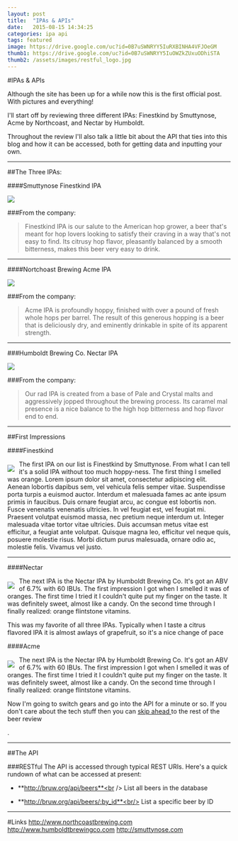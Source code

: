 ```yaml
---
layout: post
title:  "IPAs & APIs"
date:   2015-08-15 14:34:25
categories: ipa api
tags: featured
image: https://drive.google.com/uc?id=0B7uSWNRYY5IuRXBINHA4VFJOeGM
thumb1: https://drive.google.com/uc?id=0B7uSWNRYY5IuOWZkZUxuODhiSTA
thumb2: /assets/images/restful_logo.jpg
---
```

#IPAs & APIs

Although the site has been up for a while now this is the first official post. With pictures and everything!

I'll start off by reviewing three different IPAs: Finestkind by Smuttynose, Acme by Northcoast, and Nectar by Humboldt.

Throughout the review I'll also talk a little bit about the API that ties into this blog and how it can be accessed, both for getting data and inputting your own.

---

##The Three IPAs:

####Smuttynose Finestkind IPA

<img src="https://drive.google.com/uc?id=0B7uSWNRYY5IuNDYzc0tGakMtN0k">

###From the company:
>Finestkind IPA is our salute to the American hop grower, a beer that's meant for hop lovers looking to satisfy their craving in a way that's not easy to find. Its citrusy hop flavor, pleasantly balanced by a smooth bitterness, makes this beer very easy to drink.

---

####Nortchoast Brewing Acme IPA

<img src="https://drive.google.com/uc?id=0B7uSWNRYY5IuQmM4YWFQbkJUSFE">

###From the company:
>Acme IPA is profoundly hoppy, finished with over a pound of fresh whole hops per barrel. The result of this generous hopping is a beer that is deliciously dry, and eminently drinkable in spite of its apparent strength.

---

###Humboldt Brewing Co. Nectar IPA

<img src="https://drive.google.com/uc?id=0B7uSWNRYY5IuRDhLYUNwSTZ4Rlk">

###From the company:
>Our rad IPA is created from a base of Pale and Crystal malts and aggressively jopped throughout the brewing process. Its caramel mal presence is a nice balance to the high hop bitterness and hop flavor end to end.

---

##First Impressions
<p></p>

####Finestkind

<div style="float: left"><img src="https://drive.google.com/uc?id=0B7uSWNRYY5IuT2NDMUhLelBrNzA" style="margin: 10px 10px 0px 0px"></div><div class="beer_desc"> <p>The first <type>IPA</type> on our list is <beername>Finestkind</beername> by Smuttynose. From what I can tell it's a solid IPA without too much hoppy-ness. The first thing I smelled was orange. Lorem ipsum dolor sit amet, consectetur adipiscing elit. Aenean lobortis dapibus sem, vel vehicula felis semper vitae. Suspendisse porta turpis a euismod auctor. Interdum et malesuada fames ac ante ipsum primis in faucibus. Duis ornare feugiat arcu, ac congue est lobortis non. Fusce venenatis venenatis ultricies. In vel feugiat est, vel feugiat mi. Praesent volutpat euismod massa, nec pretium neque interdum ut. Integer malesuada vitae tortor vitae ultricies. Duis accumsan metus vitae est efficitur, a feugiat ante volutpat. Quisque magna leo, efficitur vel neque quis, posuere molestie risus. Morbi dictum purus malesuada, ornare odio ac, molestie felis. Vivamus vel justo.</p></div>

---

####Nectar

<div style="float: left"><img src="https://drive.google.com/uc?id=0B7uSWNRYY5IuN2wtVzNmWm9PMlk" style="margin: 10px 10px 0px 0px"></div><div class="beer_desc"><p> The next <type>IPA</type> is the <beername>Nectar IPA</beername> by Humboldt Brewing Co. It's got an ABV of <abv>6.7</abv>% with 60 IBUs. The first impression I got when I smelled it was of oranges. The first time I tried it I couldn't quite put my finger on the taste. It was definitely sweet, almost like a candy. On the second time through I finally realized: orange flintstone vitamins.</p>
<p>This was my favorite of all three IPAs. Typically when I taste a citrus flavored IPA it is almost awlays of grapefruit, so it's a nice change of pace</p></div>

####Acme

<div style="float: left"><img src="https://drive.google.com/uc?id=0B7uSWNRYY5IuN2wtVzNmWm9PMlk" style="margin: 10px 10px 0px 0px"></div><p><div class="beer_desc"> The next <type>IPA</type> is the <beername>Nectar IPA</beername> by Humboldt Brewing Co. It's got an ABV of <abv>6.7</abv>% with 60 IBUs. The first impression I got when I smelled it was of oranges. The first time I tried it I couldn't quite put my finger on the taste. It was definitely sweet, almost like a candy. On the second time through I finally realized: orange flintstone vitamins.</p>
<p>Now I'm going to switch gears and go into the API for a minute or so. If you don't care about the tech stuff then you can <a href="#beer-fragment">skip ahead </a> to the rest of the beer review</p>.</div>

---

##The API
<p></p>
###RESTful
The API is accessed through typical REST URIs. Here's a quick rundown of what can be accessed at present:

* **http://bruw.org/api/beers**<br />
List all beers in the database

* **http://bruw.org/api/beers/:by_id**<br/>
List a specific beer by ID

---

#Links
http://www.northcoastbrewing.com
http://www.humboldtbrewingco.com
http://smuttynose.com


